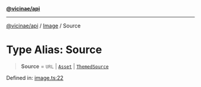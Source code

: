 [**@vicinae/api**](../../../../README.md)

***

[@vicinae/api](../../../../README.md) / [Image](../README.md) / Source

# Type Alias: Source

> **Source** = `URL` \| [`Asset`](Asset.md) \| [`ThemedSource`](ThemedSource.md)

Defined in: [image.ts:22](https://github.com/vicinaehq/vicinae/blob/c742d5fc509336339909dd669955b863f086bf4e/api/src/api/image.ts#L22)
